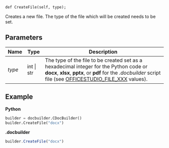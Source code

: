 `def CreateFile(self, type);`

Creates a new file. The type of the file which will be created needs to be set.

## Parameters

| Name   | Type       | Description                                                                                                                                                                                                                                                         |
| ------ | ---------- | ------------------------------------------------------------------------------------------------------------------------------------------------------------------------------------------------------------------------------------------------------------------- |
| *type* | int \| str | The type of the file to be created set as a hexadecimal integer for the Python code or **docx**, **xlsx**, **pptx**, or **pdf** for the *.docbuilder* script file (see [OFFICESTUDIO\_FILE\_XXX](../../../../Builder%20App/Overview/index.md#format-types) values). |

## Example

**Python**

``` py
builder = docbuilder.CDocBuilder()
builder.CreateFile("docx")
```

**.docbuilder**

``` js
builder.CreateFile("docx")
```
